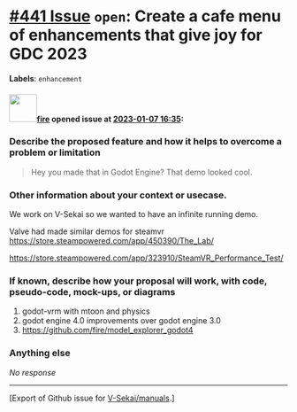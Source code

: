 # [\#441 Issue](https://github.com/V-Sekai/manuals/issues/441) `open`: Create a cafe menu of enhancements that give joy for GDC 2023
**Labels**: `enhancement`


#### <img src="https://avatars.githubusercontent.com/u/32321?u=c2e06a3d2b49a467aa907e54aa259516440267cc&v=4" width="50">[fire](https://github.com/fire) opened issue at [2023-01-07 16:35](https://github.com/V-Sekai/manuals/issues/441):

### Describe the proposed feature and how it helps to overcome a problem or limitation

> Hey you made that in Godot Engine? That demo looked cool.



### Other information about your context or usecase.

We work on V-Sekai so we wanted to have an infinite running demo. 

Valve had made similar demos for steamvr https://store.steampowered.com/app/450390/The_Lab/

https://store.steampowered.com/app/323910/SteamVR_Performance_Test/

### If known, describe how your proposal will work, with code, pseudo-code, mock-ups, or diagrams

1. godot-vrm with mtoon and physics
2. godot engine 4.0 improvements over godot engine 3.0
3. https://github.com/fire/model_explorer_godot4

### Anything else

_No response_




-------------------------------------------------------------------------------



[Export of Github issue for [V-Sekai/manuals](https://github.com/V-Sekai/manuals).]
